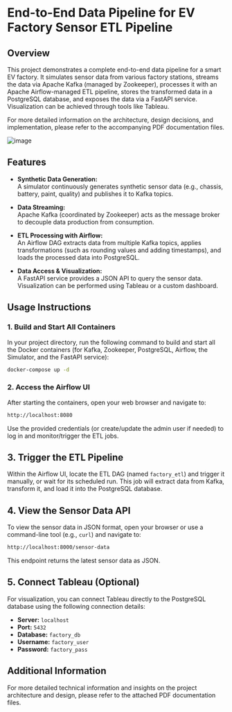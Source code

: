 # End-to-End Data Pipeline for EV Factory Sensor ETL Pipeline

## Overview

This project demonstrates a complete end-to-end data pipeline for a smart EV factory. It simulates sensor data from various factory stations, streams the data via Apache Kafka (managed by Zookeeper), processes it with an Apache Airflow-managed ETL pipeline, stores the transformed data in a PostgreSQL database, and exposes the data via a FastAPI service. Visualization can be achieved through tools like Tableau.

For more detailed information on the architecture, design decisions, and implementation, please refer to the accompanying PDF documentation files.

![image](https://github.com/user-attachments/assets/1035e383-a6e6-4969-9c60-f39271dd8a76)

## Features

- **Synthetic Data Generation:**  
  A simulator continuously generates synthetic sensor data (e.g., chassis, battery, paint, quality) and publishes it to Kafka topics.

- **Data Streaming:**  
  Apache Kafka (coordinated by Zookeeper) acts as the message broker to decouple data production from consumption.

- **ETL Processing with Airflow:**  
  An Airflow DAG extracts data from multiple Kafka topics, applies transformations (such as rounding values and adding timestamps), and loads the processed data into PostgreSQL.

- **Data Access & Visualization:**  
  A FastAPI service provides a JSON API to query the sensor data. Visualization can be performed using Tableau or a custom dashboard.

## Usage Instructions

### 1. Build and Start All Containers

In your project directory, run the following command to build and start all the Docker containers (for Kafka, Zookeeper, PostgreSQL, Airflow, the Simulator, and the FastAPI service):

```bash
docker-compose up -d
```

### 2. Access the Airflow UI

After starting the containers, open your web browser and navigate to:
```bash
http://localhost:8080
```

Use the provided credentials (or create/update the admin user if needed) to log in and monitor/trigger the ETL jobs.

## 3. Trigger the ETL Pipeline

Within the Airflow UI, locate the ETL DAG (named `factory_etl`) and trigger it manually, or wait for its scheduled run. This job will extract data from Kafka, transform it, and load it into the PostgreSQL database.

## 4. View the Sensor Data API

To view the sensor data in JSON format, open your browser or use a command-line tool (e.g., `curl`) and navigate to:

```bash
http://localhost:8000/sensor-data
```


This endpoint returns the latest sensor data as JSON.

## 5. Connect Tableau (Optional)

For visualization, you can connect Tableau directly to the PostgreSQL database using the following connection details:

- **Server:** `localhost`
- **Port:** `5432`
- **Database:** `factory_db`
- **Username:** `factory_user`
- **Password:** `factory_pass`

## Additional Information

For more detailed technical information and insights on the project architecture and design, please refer to the attached PDF documentation files.





